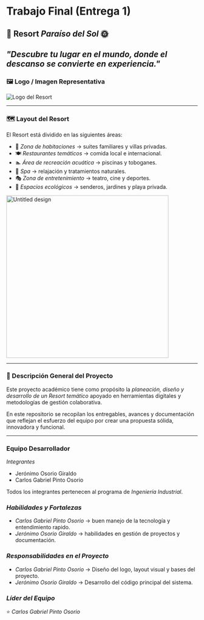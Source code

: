 # Trabajo Final (Entrega 1)


## 🌴 Resort *Paraíso del Sol* 🌞  
*"Descubre tu lugar en el mundo, donde el descanso se convierte en experiencia."*
---

### 🖼 Logo / Imagen Representativa  
![Logo del Resort](https://media.istockphoto.com/id/1329515378/vector/sunset-retro-sun-of-80s-or-90s-background-for-cyberpunk-disco-of-80-s-and-sunrise-in-miami.jpg?s=612x612&w=0&k=20&c=m3sRd3Y7W07q_GvV5P5G1F4XfhKwAsnvTT7h65HXrtE=)  

---

### 🗺 Layout del Resort  
El Resort está dividido en las siguientes áreas:  

- 🏨 *Zona de habitaciones* → suites familiares y villas privadas.  
- 🍽 *Restaurantes temáticos* → comida local e internacional.  
- 🏊 *Área de recreación acuática* → piscinas y toboganes.  
- 🌺 *Spa* → relajación y tratamientos naturales.  
- 🎭 *Zona de entretenimiento* → teatro, cine y deportes.  
- 🌳 *Espacios ecológicos* → senderos, jardines y playa privada.

<img width="427" height="427" alt="Untitled design" src="https://github.com/user-attachments/assets/31fcc917-8919-4244-8425-2068c975d7c7" />

---

### 📖 Descripción General del Proyecto  
Este proyecto académico tiene como propósito la *planeación, diseño y desarrollo de un Resort temático* apoyado en herramientas digitales y metodologías de gestión colaborativa.  

En este repositorio se recopilan los entregables, avances y documentación que reflejan el esfuerzo del equipo por crear una propuesta sólida, innovadora y funcional.

---

###  Equipo Desarrollador  

  *Integrantes*
- Jerónimo Osorio Giraldo
- Carlos Gabriel Pinto Osorio

Todos los integrantes pertenecen al programa de *Ingeniería Industrial*.  

###  *Habilidades y Fortalezas*
- *Carlos Gabriel Pinto Osorio* → buen manejo de la tecnología y entendimiento rapido.  
- *Jerónimo Osorio Giraldo* → habilidades en gestión de proyectos y documentación.
  
### *Responsabilidades en el Proyecto*
- *Carlos Gabriel Pinto Osorio* → Diseño del logo, layout visual y bases del proyecto.  
- *Jerónimo Osorio Giraldo* → Desarrollo del código principal del sistema.

### *Líder del Equipo*
⭐ *Carlos Gabriel Pinto Osorio*

